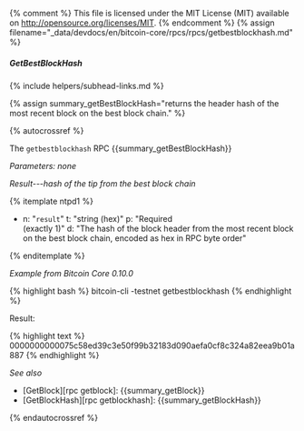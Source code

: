 {% comment %}
This file is licensed under the MIT License (MIT) available on
http://opensource.org/licenses/MIT.
{% endcomment %}
{% assign filename="_data/devdocs/en/bitcoin-core/rpcs/rpcs/getbestblockhash.md" %}

##### GetBestBlockHash
{% include helpers/subhead-links.md %}

{% assign summary_getBestBlockHash="returns the header hash of the most recent block on the best block chain." %}

{% autocrossref %}

The `getbestblockhash` RPC {{summary_getBestBlockHash}}

*Parameters: none*

*Result---hash of the tip from the best block chain*

{% itemplate ntpd1 %}
- n: "`result`"
  t: "string (hex)"
  p: "Required<br>(exactly 1)"
  d: "The hash of the block header from the most recent block on the best block chain, encoded as hex in RPC byte order"

{% enditemplate %}

*Example from Bitcoin Core 0.10.0*

{% highlight bash %}
bitcoin-cli -testnet getbestblockhash
{% endhighlight %}

Result:

{% highlight text %}
0000000000075c58ed39c3e50f99b32183d090aefa0cf8c324a82eea9b01a887
{% endhighlight %}

*See also*

* [GetBlock][rpc getblock]: {{summary_getBlock}}
* [GetBlockHash][rpc getblockhash]: {{summary_getBlockHash}}

{% endautocrossref %}

